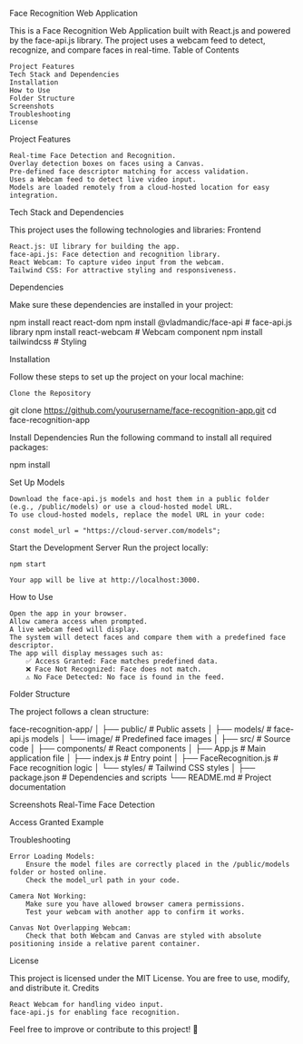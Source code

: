 Face Recognition Web Application

This is a Face Recognition Web Application built with React.js and powered by the face-api.js library. The project uses a webcam feed to detect, recognize, and compare faces in real-time.
Table of Contents

    Project Features
    Tech Stack and Dependencies
    Installation
    How to Use
    Folder Structure
    Screenshots
    Troubleshooting
    License

Project Features

    Real-time Face Detection and Recognition.
    Overlay detection boxes on faces using a Canvas.
    Pre-defined face descriptor matching for access validation.
    Uses a Webcam feed to detect live video input.
    Models are loaded remotely from a cloud-hosted location for easy integration.

Tech Stack and Dependencies

This project uses the following technologies and libraries:
Frontend

    React.js: UI library for building the app.
    face-api.js: Face detection and recognition library.
    React Webcam: To capture video input from the webcam.
    Tailwind CSS: For attractive styling and responsiveness.

Dependencies

Make sure these dependencies are installed in your project:

npm install react react-dom
npm install @vladmandic/face-api # face-api.js library
npm install react-webcam         # Webcam component
npm install tailwindcss          # Styling

Installation

Follow these steps to set up the project on your local machine:

    Clone the Repository

git clone https://github.com/yourusername/face-recognition-app.git
cd face-recognition-app

Install Dependencies Run the following command to install all required packages:

npm install

Set Up Models

    Download the face-api.js models and host them in a public folder (e.g., /public/models) or use a cloud-hosted model URL.
    To use cloud-hosted models, replace the model URL in your code:

    const model_url = "https://cloud-server.com/models";

Start the Development Server Run the project locally:

    npm start

    Your app will be live at http://localhost:3000.

How to Use

    Open the app in your browser.
    Allow camera access when prompted.
    A live webcam feed will display.
    The system will detect faces and compare them with a predefined face descriptor.
    The app will display messages such as:
        ✅ Access Granted: Face matches predefined data.
        ❌ Face Not Recognized: Face does not match.
        ⚠️ No Face Detected: No face is found in the feed.

Folder Structure

The project follows a clean structure:

face-recognition-app/
│
├── public/                # Public assets
│   ├── models/            # face-api.js models
│   └── image/             # Predefined face images
│
├── src/                   # Source code
│   ├── components/        # React components
│   ├── App.js             # Main application file
│   ├── index.js           # Entry point
│   ├── FaceRecognition.js # Face recognition logic
│   └── styles/            # Tailwind CSS styles
│
├── package.json           # Dependencies and scripts
└── README.md              # Project documentation

Screenshots
Real-Time Face Detection

Access Granted Example

Troubleshooting

    Error Loading Models:
        Ensure the model files are correctly placed in the /public/models folder or hosted online.
        Check the model_url path in your code.

    Camera Not Working:
        Make sure you have allowed browser camera permissions.
        Test your webcam with another app to confirm it works.

    Canvas Not Overlapping Webcam:
        Check that both Webcam and Canvas are styled with absolute positioning inside a relative parent container.

License

This project is licensed under the MIT License. You are free to use, modify, and distribute it.
Credits

    React Webcam for handling video input.
    face-api.js for enabling face recognition.

Feel free to improve or contribute to this project! 🚀
